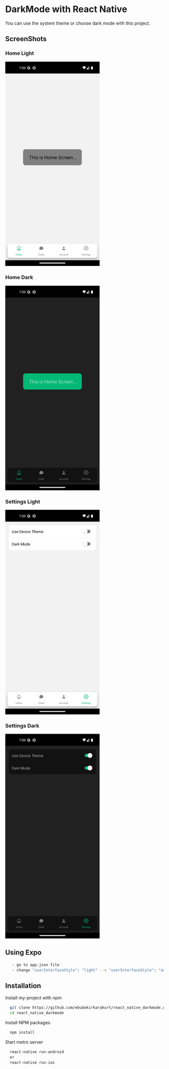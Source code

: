 # DarkMode with React Native
You can use the system theme or choose dark mode with this project.
## ScreenShots

<div>
  <h3>Home Light</h3>
  <img src="./assets/homelight.png" width="300">
</div>
<div>
  <h3>Home Dark</h3>
  <img src="./assets/homedarkmode.png" width="300">
</div>
<div>
  <h3>Settings Light</h3>
  <img src="./assets//settingslight.png" width="300">
</div>
<div>
  <h3>Settings Dark</h3>
  <img src="./assets/settingsdark.png" width="300">
</div>

## Using Expo
```bash
   - go to app.json file
   - change "userInterfaceStyle": "light" --> "userInterfaceStyle": "automatic",
```

## Installation

Install my-project with npm

```bash
  git clone https://github.com/ebubekirkarakurt/react_native_darkmode.git
  cd react_native_darkmode
```
Install NPM packages
 
```bash
  npm install
```
Start metro server

```bash
  react-native run-android
  or
  react-native run-ios
```

